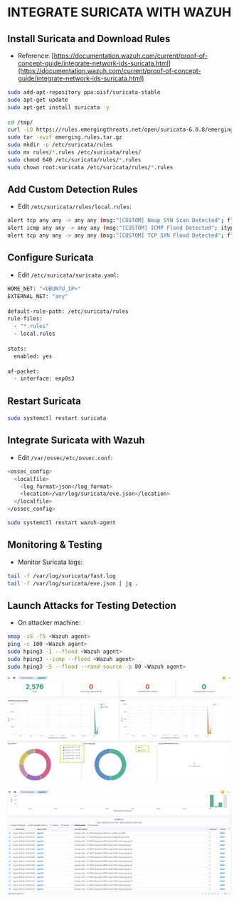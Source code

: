 # INTEGRATE SURICATA WITH WAZUH

## Install Suricata and Download Rules

- Reference: [https://documentation.wazuh.com/current/proof-of-concept-guide/integrate-network-ids-suricata.html](https://documentation.wazuh.com/current/proof-of-concept-guide/integrate-network-ids-suricata.html)

```sh
sudo add-apt-repository ppa:oisf/suricata-stable
sudo apt-get update
sudo apt-get install suricata -y

cd /tmp/
curl -LO https://rules.emergingthreats.net/open/suricata-6.0.8/emerging.rules.tar.gz
sudo tar -xvzf emerging.rules.tar.gz
sudo mkdir -p /etc/suricata/rules
sudo mv rules/*.rules /etc/suricata/rules/
sudo chmod 640 /etc/suricata/rules/*.rules
sudo chown root:suricata /etc/suricata/rules/*.rules
```

## Add Custom Detection Rules

- Edit `/etc/suricata/rules/local.rules`:

```sh
alert tcp any any -> any any (msg:"[CUSTOM] Nmap SYN Scan Detected"; flags:S; threshold:type both, track by_src, count 10, seconds 30; sid:10000001; rev:1;)
alert icmp any any -> any any (msg:"[CUSTOM] ICMP Flood Detected"; itype:8; threshold:type both, track by_src, count 100, seconds 10; sid:10000002; rev:1;)
alert tcp any any -> any any (msg:"[CUSTOM] TCP SYN Flood Detected"; flags:S; threshold:type both, track by_src, count 50, seconds 10; sid:10000003; rev:1;)
```

## Configure Suricata

- Edit `/etc/suricata/suricata.yaml`:

```sh
HOME_NET: "<UBUNTU_IP>"
EXTERNAL_NET: "any"

default-rule-path: /etc/suricata/rules
rule-files:
  - "*.rules"
  - local.rules

stats:
  enabled: yes

af-packet:
  - interface: enp0s3
```

## Restart Suricata

```sh
sudo systemctl restart suricata
```

## Integrate Suricata with Wazuh

- Edit `/var/ossec/etc/ossec.conf`:

```sh
<ossec_config>
  <localfile>
    <log_format>json</log_format>
    <location>/var/log/suricata/eve.json</location>
  </localfile>
</ossec_config>
```

```sh
sudo systemctl restart wazuh-agent
```

## Monitoring & Testing

- Monitor Suricata logs:

```sh
tail -f /var/log/suricata/fast.log
tail -f /var/log/suricata/eve.json | jq .
```

## Launch Attacks for Testing Detection

- On attacker machine:

```sh
nmap -sS -T5 <Wazuh agent>
ping -c 100 <Wazuh agent>
sudo hping3 -1 --flood <Wazuh agent>
sudo hping3 --icmp --flood <Wazuh agent>
sudo hping3 -S --flood --rand-source -p 80 <Wazuh agent>
```

![WAZUH](/Wazuh/assets/02.png)

![WAZUH](/Wazuh/assets/03.png)
